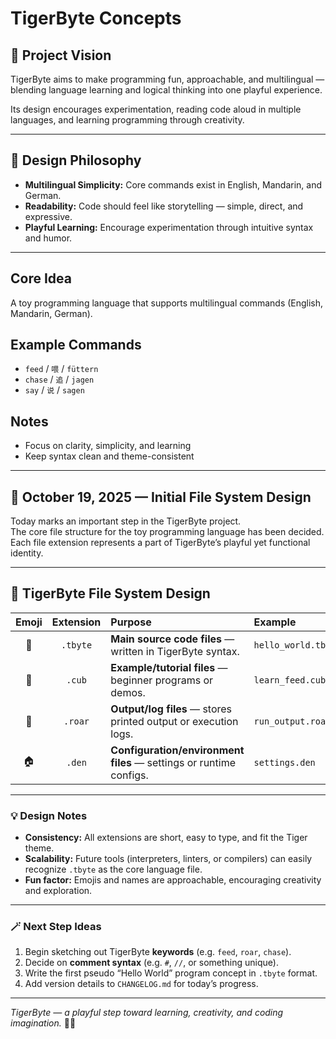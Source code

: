 # TigerByte Concepts

## 🧭 Project Vision
TigerByte aims to make programming fun, approachable, and multilingual — blending language learning and logical thinking into one playful experience.  

Its design encourages experimentation, reading code aloud in multiple languages, and learning programming through creativity.

---

## 🧱 Design Philosophy
- **Multilingual Simplicity:** Core commands exist in English, Mandarin, and German.  
- **Readability:** Code should feel like storytelling — simple, direct, and expressive.  
- **Playful Learning:** Encourage experimentation through intuitive syntax and humor.  

---

## Core Idea
A toy programming language that supports multilingual commands (English, Mandarin, German).

## Example Commands
- `feed` / `喂` / `füttern`
- `chase` / `追` / `jagen`
- `say` / `说` / `sagen`

## Notes
- Focus on clarity, simplicity, and learning
- Keep syntax clean and theme-consistent

---

## 📅 October 19, 2025 — Initial File System Design

Today marks an important step in the TigerByte project.  
The core file structure for the toy programming language has been decided.  
Each file extension represents a part of TigerByte’s playful yet functional identity.

---

## 🧩 TigerByte File System Design

| Emoji | Extension | Purpose | Example |
|:--:|:--:|:--|:--|
| 🐯 | `.tbyte` | **Main source code files** — written in TigerByte syntax. | `hello_world.tbyte` |
| 🐾 | `.cub` | **Example/tutorial files** — beginner programs or demos. | `learn_feed.cub` |
| 📣 | `.roar` | **Output/log files** — stores printed output or execution logs. | `run_output.roar` |
| 🏠 | `.den` | **Configuration/environment files** — settings or runtime configs. | `settings.den` |

---

### 💡 Design Notes
- **Consistency:** All extensions are short, easy to type, and fit the Tiger theme.  
- **Scalability:** Future tools (interpreters, linters, or compilers) can easily recognize `.tbyte` as the core language file.  
- **Fun factor:** Emojis and names are approachable, encouraging creativity and exploration.  

---

### 🪄 Next Step Ideas
1. Begin sketching out TigerByte **keywords** (e.g. `feed`, `roar`, `chase`).  
2. Decide on **comment syntax** (e.g. `#`, `//`, or something unique).  
3. Write the first pseudo “Hello World” program concept in `.tbyte` format.  
4. Add version details to `CHANGELOG.md` for today’s progress.

---

*TigerByte — a playful step toward learning, creativity, and coding imagination.* 🐯✨
